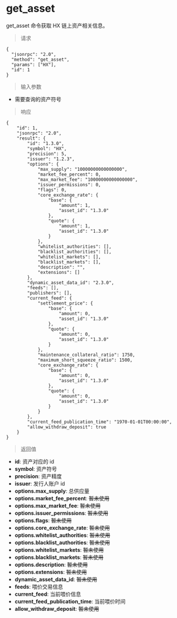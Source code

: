 # get_asset

get_asset 命令获取 HX 链上资产相关信息。

> 请求
```
{
  "jsonrpc": "2.0", 
  "method": "get_asset", 
  "params": ["HX"], 
  "id": 1
}
```

> 输入参数

* 需要查询的资产符号

> 响应

```
{
    "id": 1,
    "jsonrpc": "2.0",
    "result": {
        "id": "1.3.0",
        "symbol": "HX",
        "precision": 5,
        "issuer": "1.2.3",
        "options": {
            "max_supply": "10000000000000000",
            "market_fee_percent": 0,
            "max_market_fee": "10000000000000000",
            "issuer_permissions": 0,
            "flags": 0,
            "core_exchange_rate": {
                "base": {
                    "amount": 1,
                    "asset_id": "1.3.0"
                },
                "quote": {
                    "amount": 1,
                    "asset_id": "1.3.0"
                }
            },
            "whitelist_authorities": [],
            "blacklist_authorities": [],
            "whitelist_markets": [],
            "blacklist_markets": [],
            "description": "",
            "extensions": []
        },
        "dynamic_asset_data_id": "2.3.0",
        "feeds": [],
        "publishers": [],
        "current_feed": {
            "settlement_price": {
                "base": {
                    "amount": 0,
                    "asset_id": "1.3.0"
                },
                "quote": {
                    "amount": 0,
                    "asset_id": "1.3.0"
                }
            },
            "maintenance_collateral_ratio": 1750,
            "maximum_short_squeeze_ratio": 1500,
            "core_exchange_rate": {
                "base": {
                    "amount": 0,
                    "asset_id": "1.3.0"
                },
                "quote": {
                    "amount": 0,
                    "asset_id": "1.3.0"
                }
            }
        },
        "current_feed_publication_time": "1970-01-01T00:00:00",
        "allow_withdraw_deposit": true
    }
}
```

> 返回值

- **id**: 资产对应的 id
- **symbol**: 资产符号
- **precision**: 资产精度
- **issuer**: 发行人账户 id
- **options.max_supply**: 总供应量
- **options.market_fee_percent**: ~~暂未使用~~
- **options.max_market_fee**: ~~暂未使用~~
- **options.issuer_permissions**: ~~暂未使用~~
- **options.flags**: ~~暂未使用~~
- **options.core_exchange_rate**: ~~暂未使用~~
- **options.whitelist_authorities**: ~~暂未使用~~
- **options.blacklist_authorities**: ~~暂未使用~~
- **options.whitelist_markets**: ~~暂未使用~~
- **options.blacklist_markets**: ~~暂未使用~~
- **options.description**: ~~暂未使用~~
- **options.extensions**: ~~暂未使用~~
- **dynamic_asset_data_id**: ~~暂未使用~~
- **feeds**: 喂价交易信息
- **current_feed**: 当前喂价信息
- **current_feed_publication_time**: 当前喂价时间
- **allow_withdraw_deposit**: ~~暂未使用~~
